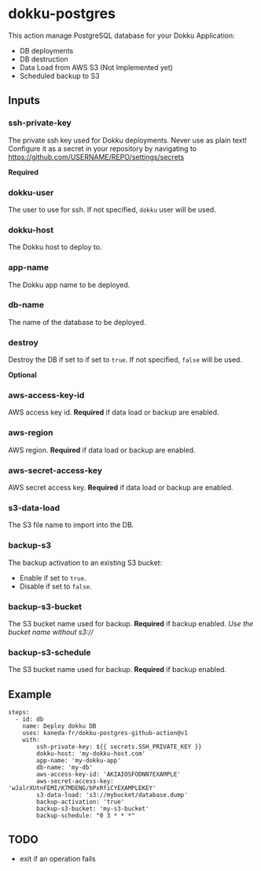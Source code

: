 # dokku-postgres

This action manage PostgreSQL database for your Dokku Application:
* DB deployments
* DB destruction
* Data Load from AWS S3 (Not Implemented yet)
* Scheduled backup to S3

## Inputs

### ssh-private-key

The private ssh key used for Dokku deployments. Never use as plain text! Configure it as a secret in your repository by navigating to https://github.com/USERNAME/REPO/settings/secrets

**Required**

### dokku-user

The user to use for ssh. If not specified, `dokku` user will be used.

### dokku-host

The Dokku host to deploy to.

### app-name

The Dokku app name to be deployed.

### db-name

The name of the database to be deployed.

### destroy

Destroy the DB if set to if set to `true`. If not specified, `false` will be used.

**Optional**

### aws-access-key-id

AWS access key id. **Required** if data load or backup are enabled.

### aws-region

AWS region. **Required** if data load or backup are enabled.

### aws-secret-access-key

AWS secret access key. **Required** if data load or backup are enabled.

### s3-data-load

The S3 file name to import into the DB.

### backup-s3

The backup activation to an existing S3 bucket:
* Enable if set to `true`.
* Disable if set to `false`.

### backup-s3-bucket

The S3 bucket name used for backup. **Required** if backup enabled.
*Use the bucket name without s3://*

### backup-s3-schedule

The S3 bucket name used for backup. **Required** if backup enabled.

## Example

```
steps:
  - id: db
    name: Deploy dokku DB
    uses: kaneda-fr/dokku-postgres-github-action@v1
    with:
        ssh-private-key: ${{ secrets.SSH_PRIVATE_KEY }}
        dokku-host: 'my-dokku-host.com'
        app-name: 'my-dokku-app'
        db-name: 'my-db'
        aws-access-key-id: 'AKIAIOSFODNN7EXAMPLE'
        aws-secret-access-key: 'wJalrXUtnFEMI/K7MDENG/bPxRfiCYEXAMPLEKEY'
        s3-data-load: 's3://mybucket/database.dump'
        backup-activation: 'true'
        backup-s3-bucket: 'my-s3-bucket'
        backup-schedule: "0 3 * * *"
```
## TODO
* exit if an operation fails
